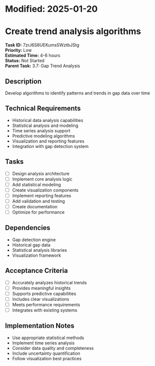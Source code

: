 # Modified: 2025-01-20

# Create trend analysis algorithms

**Task ID:** 7zrJ6S6UEKumsSWztbJStg  
**Priority:** Low  
**Estimated Time:** 4-6 hours  
**Status:** Not Started  
**Parent Task:** 3.7: Gap Trend Analysis

## Description
Develop algorithms to identify patterns and trends in gap data over time

## Technical Requirements
- Historical data analysis capabilities
- Statistical analysis and modeling
- Time series analysis support
- Predictive modeling algorithms
- Visualization and reporting features
- Integration with gap detection system

## Tasks
- [ ] Design analysis architecture
- [ ] Implement core analysis logic
- [ ] Add statistical modeling
- [ ] Create visualization components
- [ ] Implement reporting features
- [ ] Add validation and testing
- [ ] Create documentation
- [ ] Optimize for performance

## Dependencies
- Gap detection engine
- Historical gap data
- Statistical analysis libraries
- Visualization framework

## Acceptance Criteria
- [ ] Accurately analyzes historical trends
- [ ] Provides meaningful insights
- [ ] Supports predictive capabilities
- [ ] Includes clear visualizations
- [ ] Meets performance requirements
- [ ] Integrates with existing systems

## Implementation Notes
- Use appropriate statistical methods
- Implement time series analysis
- Consider data quality and completeness
- Include uncertainty quantification
- Follow visualization best practices
